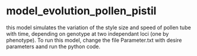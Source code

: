 # model_evolution_pollen_pistil

this model simulates the variation of the style size and speed of pollen tube with time, depending on genotype at two independant loci (one by phenotype). To run this model, change the file Parameter.txt with desire parameters aand run the python code. 
